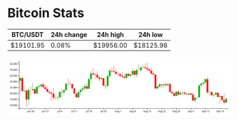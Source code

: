 # Bitcoin Stats

BTC/USDT|24h change|24h high|24h low|
|---|---|---|---|
|$19101.95|0.08%|$19956.00|$18125.98|

<img src="./chart.svg">
